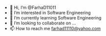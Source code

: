 - 👋 Hi, I’m @FarhaD11011
- 👀 I’m interested in Software Engineering 
- 🌱 I’m currently learning Software Engineering 
- 💞️ I’m looking to collaborate on ...
- 📫 How to reach me farhad11110@yahoo.com

<!---
FarhaD11011/FarhaD11011 is a ✨ special ✨ repository because its `README.md` (this file) appears on your GitHub profile.
You can click the Preview link to take a look at your changes.
--->
